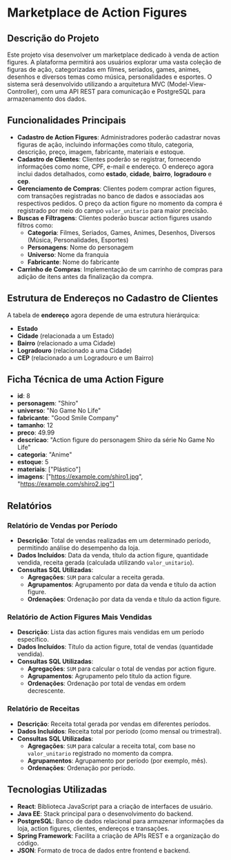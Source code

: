 # Marketplace de Action Figures

## Descrição do Projeto

Este projeto visa desenvolver um marketplace dedicado à venda de action figures. A plataforma permitirá aos usuários explorar uma vasta coleção de figuras de ação, categorizadas em filmes, seriados, games, animes, desenhos e diversos temas como música, personalidades e esportes. O sistema será desenvolvido utilizando a arquitetura MVC (Model-View-Controller), com uma API REST para comunicação e PostgreSQL para armazenamento dos dados.

## Funcionalidades Principais

- **Cadastro de Action Figures**: Administradores poderão cadastrar novas figuras de ação, incluindo informações como título, categoria, descrição, preço, imagem, fabricante, materiais e estoque.
- **Cadastro de Clientes**: Clientes poderão se registrar, fornecendo informações como nome, CPF, e-mail e endereço. O endereço agora inclui dados detalhados, como **estado**, **cidade**, **bairro**, **logradouro** e **cep**.
- **Gerenciamento de Compras**: Clientes podem comprar action figures, com transações registradas no banco de dados e associadas aos respectivos pedidos. O preço da action figure no momento da compra é registrado por meio do campo `valor_unitario` para maior precisão.
- **Buscas e Filtragens**: Clientes poderão buscar action figures usando filtros como:
  - **Categoria**: Filmes, Seriados, Games, Animes, Desenhos, Diversos (Música, Personalidades, Esportes)
  - **Personagens**: Nome do personagem
  - **Universo**: Nome da franquia
  - **Fabricante**: Nome do fabricante
- **Carrinho de Compras**: Implementação de um carrinho de compras para adição de itens antes da finalização da compra.

## Estrutura de Endereços no Cadastro de Clientes

A tabela de **endereço** agora depende de uma estrutura hierárquica:
- **Estado**
- **Cidade** (relacionada a um Estado)
- **Bairro** (relacionado a uma Cidade)
- **Logradouro** (relacionado a uma Cidade)
- **CEP** (relacionado a um Logradouro e um Bairro)

## Ficha Técnica de uma Action Figure

- **id**: 8
- **personagem**: "Shiro"
- **universo**: "No Game No Life"
- **fabricante**: "Good Smile Company"
- **tamanho**: 12
- **preco**: 49.99
- **descricao**: "Action figure do personagem Shiro da série No Game No Life"
- **categoria**: "Anime"
- **estoque**: 5
- **materiais**: ["Plástico"]
- **imagens**: ["https://example.com/shiro1.jpg", "https://example.com/shiro2.jpg"]

## Relatórios

### Relatório de Vendas por Período
- **Descrição**: Total de vendas realizadas em um determinado período, permitindo análise do desempenho da loja.
- **Dados Incluídos**: Data da venda, título da action figure, quantidade vendida, receita gerada (calculada utilizando `valor_unitario`).
- **Consultas SQL Utilizadas**:
  - **Agregações**: `SUM` para calcular a receita gerada.
  - **Agrupamentos**: Agrupamento por data da venda e título da action figure.
  - **Ordenações**: Ordenação por data da venda e título da action figure.

### Relatório de Action Figures Mais Vendidas
- **Descrição**: Lista das action figures mais vendidas em um período específico.
- **Dados Incluídos**: Título da action figure, total de vendas (quantidade vendida).
- **Consultas SQL Utilizadas**:
  - **Agregações**: `SUM` para calcular o total de vendas por action figure.
  - **Agrupamentos**: Agrupamento pelo título da action figure.
  - **Ordenações**: Ordenação por total de vendas em ordem decrescente.

### Relatório de Receitas
- **Descrição**: Receita total gerada por vendas em diferentes períodos.
- **Dados Incluídos**: Receita total por período (como mensal ou trimestral).
- **Consultas SQL Utilizadas**:
  - **Agregações**: `SUM` para calcular a receita total, com base no `valor_unitario` registrado no momento da compra.
  - **Agrupamentos**: Agrupamento por período (por exemplo, mês).
  - **Ordenações**: Ordenação por período.

## Tecnologias Utilizadas

- **React**: Biblioteca JavaScript para a criação de interfaces de usuário.
- **Java EE**: Stack principal para o desenvolvimento do backend.
- **PostgreSQL**: Banco de dados relacional para armazenar informações da loja, action figures, clientes, endereços e transações.
- **Spring Framework**: Facilita a criação de APIs REST e a organização do código.
- **JSON**: Formato de troca de dados entre frontend e backend.
